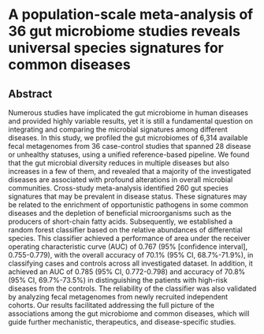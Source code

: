 # A population-scale meta-analysis of 36 gut microbiome studies reveals universal species signatures for common diseases

## Abstract
Numerous studies have implicated the gut microbiome in human diseases and provided highly variable results, 
yet it is still a fundamental question on integrating and comparing the microbial signatures among different diseases. 
In this study, we profiled the gut microbiomes of 6,314 available fecal metagenomes from 36 case-control studies that 
spanned 28 disease or unhealthy statuses, using a unified reference-based pipeline. We found that the gut microbial 
diversity reduces in multiple diseases but also increases in a few of them, and revealed that a majority of the 
investigated diseases are associated with profound alterations in overall microbial communities. Cross-study 
meta-analysis identified 260 gut species signatures that may be prevalent in disease status. These signatures may be 
related to the enrichment of opportunistic pathogens in some common diseases and the depletion of beneficial 
microorganisms such as the producers of short-chain fatty acids. Subsequently, we established a random forest 
classifier based on the relative abundances of differential species. This classifier achieved a performance of area 
under the receiver operating characteristic curve (AUC) of 0.767 (95% [confidence interval], 0.755-0.779), with the 
overall accuracy of 70.1% (95% CI, 68.7%-71.9%), in classifying cases and controls across all investigated dataset. 
In addition, it achieved an AUC of 0.785 (95% CI, 0.772-0.798) and accuracy of 70.8% (95% CI, 69.7%-73.5%) in 
distinguishing the patients with high-risk diseases from the controls. The reliability of the classifier was also 
validated by analyzing fecal metagenomes from newly recruited independent cohorts. Our results facilitated addressing 
the full picture of the associations among the gut microbiome and common diseases, which will guide further mechanistic, 
therapeutics, and disease-specific studies.

